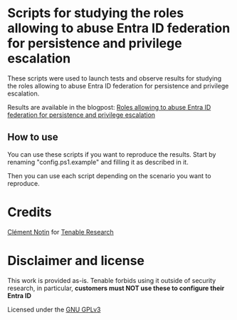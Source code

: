 # Scripts for studying the roles allowing to abuse Entra ID federation for persistence and privilege escalation

These scripts were used to launch tests and observe results for studying the roles allowing to abuse Entra ID federation for persistence and privilege escalation.

Results are available in the blogpost: [Roles allowing to abuse Entra ID federation for persistence and privilege escalation](https://medium.com/tenable-techblog/roles-allowing-to-abuse-entra-id-federation-for-persistence-and-privilege-escalation-df9ca6e58360)

## How to use

You can use these scripts if you want to reproduce the results. Start by renaming "config.ps1.example" and filling it as described in it.

Then you can use each script depending on the scenario you want to reproduce.

# Credits

[Clément Notin](https://clement.notin.org/) for [Tenable Research](https://www.tenable.com/research)


# Disclaimer and license

This work is provided as-is. Tenable forbids using it outside of security research, in particular, **customers must NOT use these to configure their Entra ID**

Licensed under the [GNU GPLv3](/LICENSE)
